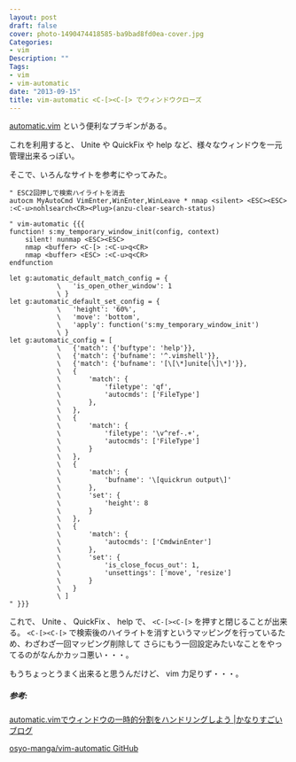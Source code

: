 ```yaml
---
layout: post
draft: false
cover: photo-1490474418585-ba9bad8fd0ea-cover.jpg
Categories:
- vim
Description: ""
Tags:
- vim
- vim-automatic
date: "2013-09-15"
title: vim-automatic <C-[><C-[> でウィンドウクローズ
---
```


[automatic.vim](https://github.com/osyo-manga/vim-automatic)
という便利なプラギンがある。

これを利用すると、 Unite や QuickFix や help
など、様々なウィンドウを一元管理出来るっぽい。

そこで、いろんなサイトを参考にやってみた。

```vim
" ESC2回押しで検索ハイライトを消去
autocm MyAutoCmd VimEnter,WinEnter,WinLeave * nmap <silent> <ESC><ESC> :<C-u>nohlsearch<CR><Plug>(anzu-clear-search-status)

" vim-automatic {{{
function! s:my_temporary_window_init(config, context)
    silent! nunmap <ESC><ESC>
    nmap <buffer> <C-[> :<C-u>q<CR>
    nmap <buffer> <ESC> :<C-u>q<CR>
endfunction

let g:automatic_default_match_config = {
            \   'is_open_other_window': 1
            \ }
let g:automatic_default_set_config = {
            \   'height': '60%',
            \   'move': 'bottom',
            \   'apply': function('s:my_temporary_window_init')
            \ }
let g:automatic_config = [
            \   {'match': {'buftype': 'help'}},
            \   {'match': {'bufname': '^.vimshell'}},
            \   {'match': {'bufname': '[\[\*]unite[\]\*]'}},
            \   {
            \       'match': {
            \           'filetype': 'qf',
            \           'autocmds': ['FileType']
            \       },
            \   },
            \   {
            \       'match': {
            \           'filetype': '\v^ref-.+',
            \           'autocmds': ['FileType']
            \       }
            \   },
            \   {
            \       'match': {
            \           'bufname': '\[quickrun output\]'
            \       },
            \       'set': {
            \           'height': 8
            \       }
            \   },
            \   {
            \       'match': {
            \           'autocmds': ['CmdwinEnter']
            \       },
            \       'set': {
            \           'is_close_focus_out': 1,
            \           'unsettings': ['move', 'resize']
            \       }
            \   }
            \ ]
" }}}
```

これで、 Unite 、 QuickFix 、 help で、 `<C-[><C-[>`
を押すと閉じることが出来る。 `<C-[><C-[>`
で検索後のハイライトを消すというマッピングを行っているため、わざわざ一回マッピング削除して
さらにもう一回設定みたいなことをやってるのがなんかカッコ悪い・・・。

もうちょっとうまく出来ると思うんだけど、 vim 力足りず・・・。

##### 参考:

[automatic.vimでウィンドウの一時的分割をハンドリングしよう |かなりすごいブログ](http://blog.supermomonga.com/articles/vim/automatic.html)

[osyo-manga/vim-automatic GitHub](https://github.com/osyo-manga/vim-automatic)
